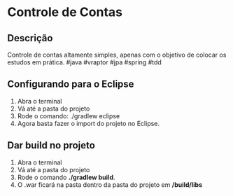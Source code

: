 Controle de Contas
====================

Descrição
------------------
Controle de contas altamente simples, apenas com o objetivo de colocar os estudos em prática. #java #vraptor #jpa #spring #tdd

Configurando para o Eclipse
------------------
1. Abra o terminal
2. Vá até a pasta do projeto
3. Rode o comando:
    ./gradlew eclipse
4. Agora basta fazer o import do projeto no Eclipse.

Dar build no projeto
------------------
1. Abra o terminal
2. Vá até a pasta do projeto
3. Rode o comando **./gradlew build**.
4. O .war ficará na pasta dentro da pasta do projeto em **/build/libs**
